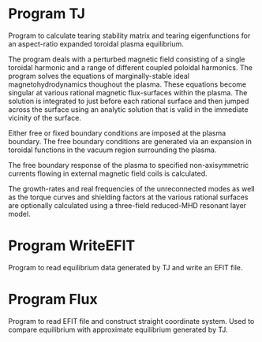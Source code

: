 # Program TJ

Program to calculate tearing stability matrix and tearing eigenfunctions for an
aspect-ratio expanded toroidal plasma equilibrium.

The program deals with a perturbed magnetic field consisting of a single
toroidal harmonic and a range of different coupled poloidal harmonics.
The program solves the equations of marginally-stable ideal magnetohydrodynamics
thoughout the plasma. These equations become singular at various rational
magnetic flux-surfaces within the plasma. The solution is integrated to
just before each rational surface and then jumped across the surface using
an analytic solution that is valid in the immediate vicinity of the surface.

Either free or fixed boundary conditions are imposed at the plasma boundary.
The free boundary conditions are generated via an expansion in toroidal
functions in the vacuum region surrounding the plasma.

The free boundary response of the plasma to specified non-axisymmetric currents
flowing in external magnetic field coils is calculated.

The growth-rates and real frequencies of the unreconnected modes as well
as the torque curves and shielding factors at the various rational
surfaces are optionally calculated using a three-field reduced-MHD resonant
layer model.

# Program WriteEFIT

Program to read equilibrium data generated by TJ and write an EFIT file.

# Program Flux

Program to read EFIT file and construct straight coordinate system.
Used to compare equilibrium with approximate equilibrium generated by TJ.
